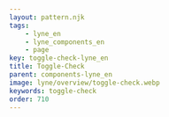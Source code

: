 ```yaml
---
layout: pattern.njk
tags: 
    - lyne_en
    - lyne_components_en
    - page
key: toggle-check-lyne_en
title: Toggle-Check
parent: components-lyne_en
image: lyne/overview/toggle-check.webp
keywords: toggle-check
order: 710
---
```

